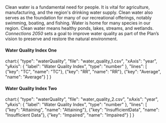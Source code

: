 Clean water is a fundamental need for people. It is vital for agriculture, manufacturing, and the region's drinking water supply. Clean water also serves as the foundation for many of our recreational offerings, notably swimming, boating, and fishing. Water is home for many species in our region. Clean water means healthy ponds, lakes, streams, and wetlands. _Connections 2050_ sets a goal to improve water quality as part of the Plan’s vision to preserve and restore the natural environment.

#### Water Quality Index One

chart:{
"type": "waterQuality",
"file": "water_quality_1.csv",
"xAxis": "year",
"yAxis": {
"label": "Water Quality Index",
"type": "number"
},
"lines": [
{"key": "TC", "name": "TC"},
{"key": "RR", "name": "RR"},
{"key": "Average", "name": "Average"}
]
}

<div className="mt-[-100px]"></div>

#### Water Quality Index Two

chart:{
"type": "waterQuality",
"file": "water_quality_2.csv",
"xAxis": "year",
"yAxis": {
"label": "Water Quality Index",
"type": "number"
},
"lines": [
{"key": "Attaining", "name": "Attaining"},
{"key": "InsufficientData", "name": "Insufficient Data"},
{"key": "Impaired", "name": "Impaired"}
]
}
